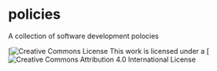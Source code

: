 # policies
A collection of software development polocies

[![Creative Commons License](https://i.creativecommons.org/l/by/4.0/88x31.png)
This work is licensed under a [![Creative Commons Attribution 4.0 International License](http://creativecommons.org/licenses/by/4.0)
